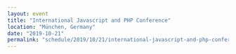 ```yaml
---
layout: event
title: "International Javascript and PHP Conference"
location: "München, Germany"
date: "2019-10-21"
permalink: "schedule/2019/10/21/international-javascript-and-php-conference"
---
```

